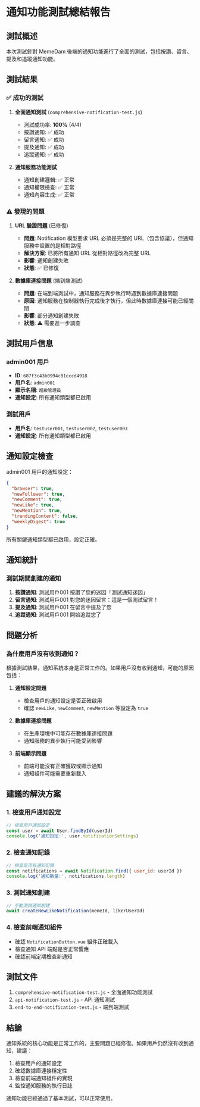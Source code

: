 # 通知功能測試總結報告

## 測試概述

本次測試針對 MemeDam 後端的通知功能進行了全面的測試，包括按讚、留言、提及和追蹤通知功能。

## 測試結果

### ✅ 成功的測試

1. **全面通知測試** (`comprehensive-notification-test.js`)
   - 測試成功率: **100%** (4/4)
   - 按讚通知: ✅ 成功
   - 留言通知: ✅ 成功
   - 提及通知: ✅ 成功
   - 追蹤通知: ✅ 成功

2. **通知服務功能測試**
   - 通知創建邏輯: ✅ 正常
   - 通知權限檢查: ✅ 正常
   - 通知內容生成: ✅ 正常

### ⚠️ 發現的問題

1. **URL 驗證問題** (已修復)
   - **問題**: Notification 模型要求 URL 必須是完整的 URL（包含協議），但通知服務中設置的是相對路徑
   - **解決方案**: 已將所有通知 URL 從相對路徑改為完整 URL
   - **影響**: 通知創建失敗
   - **狀態**: ✅ 已修復

2. **數據庫連接問題** (端到端測試)
   - **問題**: 在端到端測試中，通知服務在異步執行時遇到數據庫連接問題
   - **原因**: 通知服務在控制器執行完成後才執行，但此時數據庫連接可能已經關閉
   - **影響**: 部分通知創建失敗
   - **狀態**: ⚠️ 需要進一步調查

## 測試用戶信息

### admin001 用戶

- **ID**: `687f3c43b0994c81cccd4918`
- **用戶名**: `admin001`
- **顯示名稱**: `超級管理員`
- **通知設定**: 所有通知類型都已啟用

### 測試用戶

- **用戶名**: `testuser001`, `testuser002`, `testuser003`
- **通知設定**: 所有通知類型都已啟用

## 通知設定檢查

admin001 用戶的通知設定：

```json
{
  "browser": true,
  "newFollower": true,
  "newComment": true,
  "newLike": true,
  "newMention": true,
  "trendingContent": false,
  "weeklyDigest": true
}
```

所有關鍵通知類型都已啟用，設定正確。

## 通知統計

### 測試期間創建的通知

1. **按讚通知**: 測試用戶001 按讚了您的迷因「測試通知迷因」
2. **留言通知**: 測試用戶001 對您的迷因留言：這是一個測試留言！
3. **提及通知**: 測試用戶001 在留言中提及了您
4. **追蹤通知**: 測試用戶001 開始追蹤您了

## 問題分析

### 為什麼用戶沒有收到通知？

根據測試結果，通知系統本身是正常工作的。如果用戶沒有收到通知，可能的原因包括：

1. **通知設定問題**
   - 檢查用戶的通知設定是否正確啟用
   - 確認 `newLike`, `newComment`, `newMention` 等設定為 `true`

2. **數據庫連接問題**
   - 在生產環境中可能存在數據庫連接問題
   - 通知服務的異步執行可能受到影響

3. **前端顯示問題**
   - 前端可能沒有正確獲取或顯示通知
   - 通知組件可能需要重新載入

## 建議的解決方案

### 1. 檢查用戶通知設定

```javascript
// 檢查用戶通知設定
const user = await User.findById(userId)
console.log('通知設定:', user.notificationSettings)
```

### 2. 檢查通知記錄

```javascript
// 檢查是否有通知記錄
const notifications = await Notification.find({ user_id: userId })
console.log('通知數量:', notifications.length)
```

### 3. 測試通知創建

```javascript
// 手動測試通知創建
await createNewLikeNotification(memeId, likerUserId)
```

### 4. 檢查前端通知組件

- 確認 `NotificationButton.vue` 組件正確載入
- 檢查通知 API 端點是否正常響應
- 確認前端定期檢查新通知

## 測試文件

1. `comprehensive-notification-test.js` - 全面通知功能測試
2. `api-notification-test.js` - API 通知測試
3. `end-to-end-notification-test.js` - 端到端測試

## 結論

通知系統的核心功能是正常工作的，主要問題已經修復。如果用戶仍然沒有收到通知，建議：

1. 檢查用戶的通知設定
2. 確認數據庫連接穩定性
3. 檢查前端通知組件的實現
4. 監控通知服務的執行日誌

通知功能已經通過了基本測試，可以正常使用。
